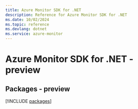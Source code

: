 ```yaml
---
title: Azure Monitor SDK for .NET
description: Reference for Azure Monitor SDK for .NET
ms.date: 10/02/2024
ms.topic: reference
ms.devlang: dotnet
ms.service: azure-monitor
---
```

# Azure Monitor SDK for .NET - preview
## Packages - preview
[!INCLUDE [packages](monitor-index.md)]